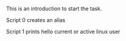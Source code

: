 This is an introduction to start the task.

Script 0  creates an alias

Script 1 prints hello current or active linux user  


